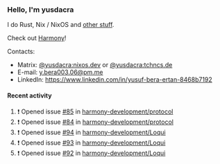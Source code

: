 ### Hello, I'm yusdacra

I do Rust, Nix / NixOS and [other stuff](https://yusdacra.gitlab.io/about).

Check out [Harmony](https://github.com/harmony-development)!

Contacts:
- Matrix: [@yusdacra:nixos.dev](https://matrix.to/#/@yusdacra:nixos.dev) or [@yusdacra:tchncs.de](https://matrix.to/#/@yusdacra:tchncs.de)
- E-mail: y.bera003.06@pm.me
- LinkedIn: https://www.linkedin.com/in/yusuf-bera-ertan-8468b7192

#### Recent activity

<!--START_SECTION:activity-->
1. ❗️ Opened issue [#85](https://github.com/harmony-development/protocol/issues/85) in [harmony-development/protocol](https://github.com/harmony-development/protocol)
2. ❗️ Opened issue [#84](https://github.com/harmony-development/protocol/issues/84) in [harmony-development/protocol](https://github.com/harmony-development/protocol)
3. ❗️ Opened issue [#94](https://github.com/harmony-development/Loqui/issues/94) in [harmony-development/Loqui](https://github.com/harmony-development/Loqui)
4. ❗️ Opened issue [#93](https://github.com/harmony-development/Loqui/issues/93) in [harmony-development/Loqui](https://github.com/harmony-development/Loqui)
5. ❗️ Opened issue [#92](https://github.com/harmony-development/Loqui/issues/92) in [harmony-development/Loqui](https://github.com/harmony-development/Loqui)
<!--END_SECTION:activity-->
